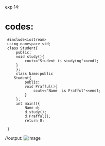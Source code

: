 exp 14:
# codes:
~~~//Inheritance
 #include<iostream>
 using namespace std;
 class Student{
     public:
     void study(){
         cout<<"Student is studying"<<endl;
     }
     };
     class Name:public
    Student{
         public:
         void Prafful(){
             cout<<"Name  is Prafful"<<endl;
         }
     };
     int main(){
         Name d;
         d.study();
         d.Prafful();
         return 0;
     
 }
 ~~~
 //output:
 ![image](https://github.com/user-attachments/assets/e68d790d-3ba2-4d06-a361-03b6bebfefca)

